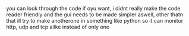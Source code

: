 you can look through the code if oyu want, i didnt really make the code reader friendly and the gui needs to be made simpler aswell, other thatn that ill try to make anotherone in something like python so it can monitor http, udp and tcp alike instead of only one
